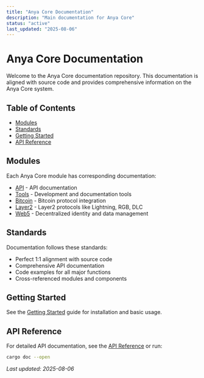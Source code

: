 ```yaml
---
title: "Anya Core Documentation"
description: "Main documentation for Anya Core"
status: "active"
last_updated: "2025-08-06"
---
```


# Anya Core Documentation

Welcome to the Anya Core documentation repository. This documentation is aligned with source code and provides comprehensive information on the Anya Core system.

## Table of Contents

- [Modules](#modules)
- [Standards](#standards)
- [Getting Started](#getting-started)
- [API Reference](#api-reference)

## Modules

Each Anya Core module has corresponding documentation:

- [API](./api/README.md) - API documentation
- [Tools](./tools/README.md) - Development and documentation tools
- [Bitcoin](./bitcoin/README.md) - Bitcoin protocol integration
- [Layer2](./layer2/README.md) - Layer2 protocols like Lightning, RGB, DLC
- [Web5](./web5/README.md) - Decentralized identity and data management

## Standards

Documentation follows these standards:

- Perfect 1:1 alignment with source code
- Comprehensive API documentation
- Code examples for all major functions
- Cross-referenced modules and components

## Getting Started

See the [Getting Started](./getting-started/README.md) guide for installation and basic usage.

## API Reference

For detailed API documentation, see the [API Reference](./api/README.md) or run:

```bash
cargo doc --open
```

*Last updated: 2025-08-06*
